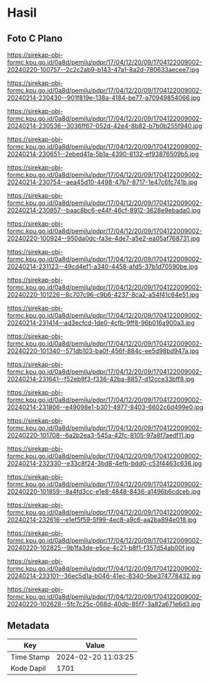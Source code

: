 # Hasil

## Foto C Plano

https://sirekap-obj-formc.kpu.go.id/0a8d/pemilu/pdpr/17/04/12/20/09/1704122009002-20240220-100757--2c2c2ab9-b143-47a1-8a2d-780633aecee7.jpg

https://sirekap-obj-formc.kpu.go.id/0a8d/pemilu/pdpr/17/04/12/20/09/1704122009002-20240214-230430--901f819e-138a-4184-be77-a70949854066.jpg

https://sirekap-obj-formc.kpu.go.id/0a8d/pemilu/pdpr/17/04/12/20/09/1704122009002-20240214-230536--3036ff67-052d-42e4-8b82-b7b0b255f940.jpg

https://sirekap-obj-formc.kpu.go.id/0a8d/pemilu/pdpr/17/04/12/20/09/1704122009002-20240214-230651--2ebed41a-5b1a-4390-8132-ef93876509b5.jpg

https://sirekap-obj-formc.kpu.go.id/0a8d/pemilu/pdpr/17/04/12/20/09/1704122009002-20240214-230754--aea45d10-4498-47b7-8717-1e47c6fc741b.jpg

https://sirekap-obj-formc.kpu.go.id/0a8d/pemilu/pdpr/17/04/12/20/09/1704122009002-20240214-230857--baac8bc6-e44f-46cf-8912-3628e9ebada0.jpg

https://sirekap-obj-formc.kpu.go.id/0a8d/pemilu/pdpr/17/04/12/20/09/1704122009002-20240220-100924--950da0dc-fa3e-4de7-a5e2-ea05af768731.jpg

https://sirekap-obj-formc.kpu.go.id/0a8d/pemilu/pdpr/17/04/12/20/09/1704122009002-20240214-231123--49cd4ef1-a340-4458-afd5-37b1d70590be.jpg

https://sirekap-obj-formc.kpu.go.id/0a8d/pemilu/pdpr/17/04/12/20/09/1704122009002-20240220-101226--8c707c96-c9b6-4237-8ca2-a54f41c64e51.jpg

https://sirekap-obj-formc.kpu.go.id/0a8d/pemilu/pdpr/17/04/12/20/09/1704122009002-20240214-231414--ad3ecfcd-1de0-4cfb-9ff8-96b016a900a3.jpg

https://sirekap-obj-formc.kpu.go.id/0a8d/pemilu/pdpr/17/04/12/20/09/1704122009002-20240220-101340--571db103-ba0f-456f-884c-ee5d98bd947a.jpg

https://sirekap-obj-formc.kpu.go.id/0a8d/pemilu/pdpr/17/04/12/20/09/1704122009002-20240214-231641--f52eb9f3-f336-42ba-8857-d12cce33bff8.jpg

https://sirekap-obj-formc.kpu.go.id/0a8d/pemilu/pdpr/17/04/12/20/09/1704122009002-20240214-231806--e49098e1-b301-4977-8403-6602c6d499e0.jpg

https://sirekap-obj-formc.kpu.go.id/0a8d/pemilu/pdpr/17/04/12/20/09/1704122009002-20240220-101708--6a2b2ea3-545a-42fc-8105-97a8f7aedf11.jpg

https://sirekap-obj-formc.kpu.go.id/0a8d/pemilu/pdpr/17/04/12/20/09/1704122009002-20240214-232330--e33c8f24-3bd8-4efb-bdd0-c53f4463c636.jpg

https://sirekap-obj-formc.kpu.go.id/0a8d/pemilu/pdpr/17/04/12/20/09/1704122009002-20240220-101859--8a4fd3cc-e1e8-4848-8436-a1496b6cdceb.jpg

https://sirekap-obj-formc.kpu.go.id/0a8d/pemilu/pdpr/17/04/12/20/09/1704122009002-20240214-232616--e1ef5f59-5f99-4ec8-a9c6-aa2ba894e018.jpg

https://sirekap-obj-formc.kpu.go.id/0a8d/pemilu/pdpr/17/04/12/20/09/1704122009002-20240220-102825--9b1fa3de-e5ce-4c21-b8f1-f357d54ab00f.jpg

https://sirekap-obj-formc.kpu.go.id/0a8d/pemilu/pdpr/17/04/12/20/09/1704122009002-20240214-233101--36ec5d1a-b046-41ec-8340-5be374778432.jpg

https://sirekap-obj-formc.kpu.go.id/0a8d/pemilu/pdpr/17/04/12/20/09/1704122009002-20240220-102628--5fc7c25c-068d-40db-85f7-3a82a671e6d3.jpg


## Metadata

| Key        | Value               |
| ---------- | ------------------- |
| Time Stamp | 2024-02-20 11:03:25 |
| Kode Dapil | 1701                |



